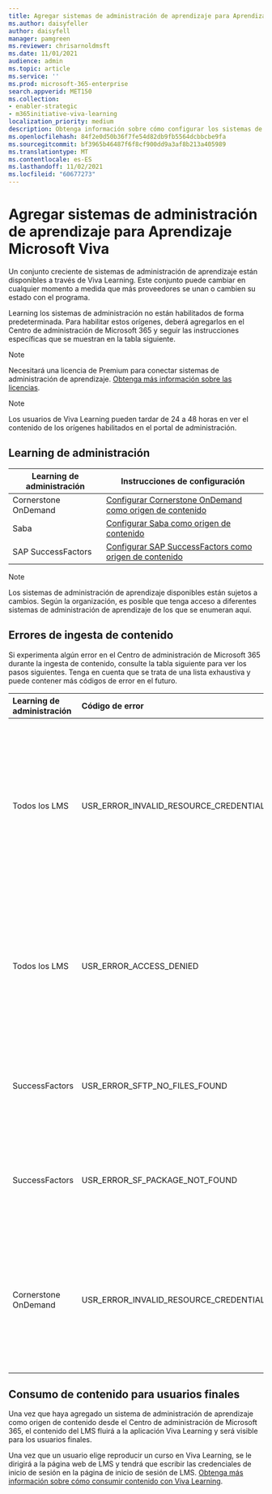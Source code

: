 ```yaml
---
title: Agregar sistemas de administración de aprendizaje para Aprendizaje Microsoft Viva
ms.author: daisyfeller
author: daisyfell
manager: pamgreen
ms.reviewer: chrisarnoldmsft
ms.date: 11/01/2021
audience: admin
ms.topic: article
ms.service: ''
ms.prod: microsoft-365-enterprise
search.appverid: MET150
ms.collection:
- enabler-strategic
- m365initiative-viva-learning
localization_priority: medium
description: Obtenga información sobre cómo configurar los sistemas de administración de aprendizaje como un origen de contenido de aprendizaje para Aprendizaje Microsoft Viva.
ms.openlocfilehash: 84f2e0d50b36f7fe54d82db9fb5564dcbbcbe9fa
ms.sourcegitcommit: bf3965b46487f6f8cf900dd9a3af8b213a405989
ms.translationtype: MT
ms.contentlocale: es-ES
ms.lasthandoff: 11/02/2021
ms.locfileid: "60677273"
---
```

# <a name="add-learning-management-systems-for-microsoft-viva-learning"></a>Agregar sistemas de administración de aprendizaje para Aprendizaje Microsoft Viva

Un conjunto creciente de sistemas de administración de aprendizaje están disponibles a través de Viva Learning. Este conjunto puede cambiar en cualquier momento a medida que más proveedores se unan o cambien su estado con el programa.

Learning los sistemas de administración no están habilitados de forma predeterminada. Para habilitar estos orígenes, [](content-sources-365-admin-center.md#configure-settings-for-the-learning-content-sources) deberá agregarlos en el Centro de administración de Microsoft 365 y seguir las instrucciones específicas que se muestran en la tabla siguiente.

>[!NOTE]
>Necesitará una licencia de Premium para conectar sistemas de administración de aprendizaje. [Obtenga más información sobre las licencias](https://www.microsoft.com/microsoft-viva/learning).

>[!NOTE]
>Los usuarios de Viva Learning pueden tardar de 24 a 48 horas en ver el contenido de los orígenes habilitados en el portal de administración.

## <a name="learning-management-systems"></a>Learning de administración

|Learning de administración  |Instrucciones de configuración  |
|---------|---------|
|Cornerstone OnDemand |[Configurar Cornerstone OnDemand como origen de contenido](configure-cornerstone-content-source.md)         |
|Saba    |[Configurar Saba como origen de contenido](configure-saba-content-source.md)         |
|SAP SuccessFactors   |[Configurar SAP SuccessFactors como origen de contenido](configure-successfactors-content-source.md)         |

>[!NOTE]
>Los sistemas de administración de aprendizaje disponibles están sujetos a cambios. Según la organización, es posible que tenga acceso a diferentes sistemas de administración de aprendizaje de los que se enumeran aquí.

## <a name="content-ingestion-errors"></a>Errores de ingesta de contenido

Si experimenta algún error en el Centro de administración de Microsoft 365 durante la ingesta de contenido, consulte la tabla siguiente para ver los pasos siguientes. Tenga en cuenta que se trata de una lista exhaustiva y puede contener más códigos de error en el futuro.

|Learning de administración |Código de error |Descripción del código de error |
|:----------------|:----------|:----------------------|
|Todos los LMS |USR_ERROR_INVALID_RESOURCE_CREDENTIALS |Las credenciales de autenticación proporcionadas no son válidas. Asegúrese de escribir las credenciales correctas. Para obtener más información, póngase en contacto con el servicio de soporte al cliente de Microsoft. |
|Todos los LMS |USR_ERROR_ACCESS_DENIED |Acceso denegado por el partner. Confirme que las credenciales que ha especificado son correctas o póngase en contacto con el equipo de soporte técnico del proveedor de contenido. |
|SuccessFactors |USR_ERROR_SFTP_NO_FILES_FOUND |No hay contenido nuevo ingerido porque no había archivos presentes en el servidor SFTP de SuccessFactors. |
|SuccessFactors |USR_ERROR_SF_PACKAGE_NOT_FOUND |No se encontró ningún nuevo contenido ingerido como el paquete necesario en el servidor SFTP de SuccessFactors. |
|Cornerstone OnDemand |USR_ERROR_INVALID_RESOURCE_CREDENTIALS |Las credenciales de autenticación proporcionadas no son válidas. Asegúrese de que las credenciales se copian Aprendizaje Microsoft Viva en el portal de Cornerstone OnDemand. |

## <a name="content-consumption-for-end-users"></a>Consumo de contenido para usuarios finales

Una vez que haya agregado un sistema de administración de aprendizaje como origen de contenido desde el Centro de administración de Microsoft 365, el contenido del LMS fluirá a la aplicación Viva Learning y será visible para los usuarios finales.

Una vez que un usuario elige reproducir un curso en Viva Learning, se le dirigirá a la página web de LMS y tendrá que escribir las credenciales de inicio de sesión en la página de inicio de sesión de LMS. [Obtenga más información sobre cómo consumir contenido con Viva Learning](https://support.microsoft.com/office/01bfed12-c327-41e0-a68f-7fa527dcc98a).
